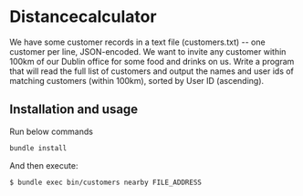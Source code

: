 # Distancecalculator

We have some customer records in a text file (customers.txt) -- one customer per line, JSON-encoded. We want to invite any customer within 100km of our Dublin office for some food and drinks on us. Write a program that will read the full list of customers and output the names and user ids of matching customers (within 100km), sorted by User ID (ascending).



## Installation and usage

Run below commands

```bash
bundle install
```

And then execute:

    $ bundle exec bin/customers nearby FILE_ADDRESS
